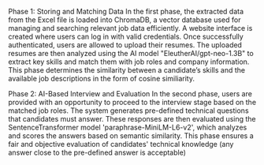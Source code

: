 Phase 1: Storing and Matching Data
In the first phase, the extracted data from the Excel file is loaded into ChromaDB, a vector database used for managing and searching relevant job data efficiently. 
A website interface is created where users can log in with valid credentials. 
Once successfully authenticated, users are allowed to upload their resumes. 
The uploaded resumes are then analyzed using the AI model "EleutherAI/gpt-neo-1.3B" to extract key skills and match them with job roles and company information. 
This phase determines the similarity between a candidate’s skills and the available job descriptions in the form of cosine similiarity.

Phase 2: AI-Based Interview and Evaluation
In the second phase, users are provided with an opportunity to proceed to the interview stage based on the matched job roles. 
The system generates pre-defined technical questions that candidates must answer. 
These responses are then evaluated using the SentenceTransformer model 'paraphrase-MiniLM-L6-v2', which analyzes and scores the answers based on semantic similarity. 
This phase ensures a fair and objective evaluation of candidates' technical knowledge (any answer close to the pre-defined answer is acceptable)



